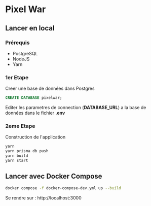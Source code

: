 # Pixel War

## Lancer en local

### Prérequis

- PostgreSQL
- NodeJS
- Yarn

### 1er Etape

Creer une base de données dans Postgres

```sql
CREATE DATABASE pixelwar;
```

Editer les parametres de connection (**DATABASE_URL**)  a la base de données dans le fichier **.env**

### 2eme Etape

Construction de l'application

```bash
yarn
yarn prisma db push
yarn build
yarn start
```

## Lancer avec Docker Compose

```sh
docker compose -f docker-compose-dev.yml up --build
```

Se rendre sur : http://localhost:3000
